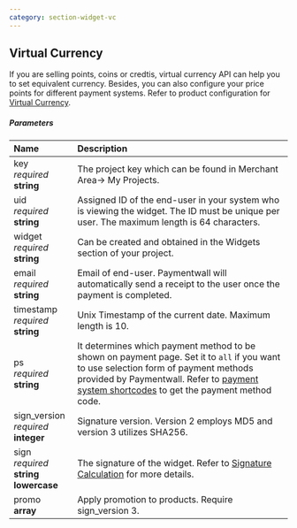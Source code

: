 ```yaml
---
category: section-widget-vc
---
```

## Virtual Currency

If you are selling points, coins or credtis, virtual currency API can help you to set equivalent currency. Besides, you can also configure your price points for different payment systems. Refer to product configuration for [Virtual Currency](/integration/widget/virtual-currency).

##### Parameters

| Name | Description |
| :--|:--|
|key<br> *required*<br> **string**| The project key which can be found in Merchant Area→ My Projects. |
|uid <br> *required*<br> **string**| Assigned ID of the end-user in your system who is viewing the widget. The ID must be unique per user. The maximum length is 64 characters.|
|widget <br> *required*<br> **string**| Can be created and obtained in the Widgets section of your project.|
|email <br> *required*<br> **string**| Email of end-user. Paymentwall will automatically send a receipt to the user once the payment is completed.|
|timestamp<br> *required*<br> **string**| Unix Timestamp of the current date. Maximum length is 10.|
|ps<br> *required*<br> **string**|It determines which payment method to be shown on payment page.  Set it to ```all``` if you want to use selection form of payment methods provided by Paymentwall. Refer to [payment system shortcodes](/reference/ps) to get the payment method code. |
|sign_version <br> *required*<br> **integer**| Signature version. Version 2 employs MD5 and version 3 utilizes SHA256.|
|sign <br> *required*<br> **string lowercase**| The signature of the widget. Refer to [Signature Calculation](/reference/signature-calculation) for more details.|
|promo <br>  **array**| Apply promotion to products. Require sign_version 3.|
